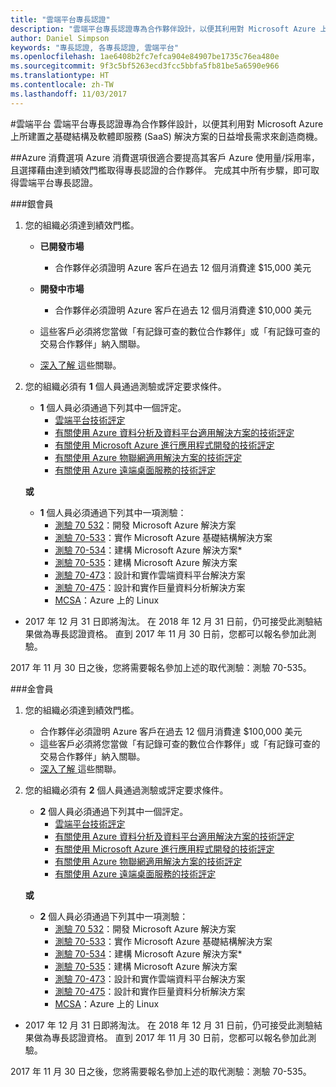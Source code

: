 ```yaml
---
title: "雲端平台專長認證"
description: "雲端平台專長認證專為合作夥伴設計，以便其利用對 Microsoft Azure 上所建置之基礎結構及軟體即服務 (SaaS) 解決方案的日益增長需求來創造商機。"
author: Daniel Simpson
keywords: "專長認證, 各專長認證, 雲端平台"
ms.openlocfilehash: 1ae6408b2fc7efca904e84907be1735c76ea480e
ms.sourcegitcommit: 9f3c5bf5263ecd3fcc5bbfa5fb81be5a6590e966
ms.translationtype: HT
ms.contentlocale: zh-TW
ms.lasthandoff: 11/03/2017
---
```

#<a name="cloud-platform"></a>雲端平台
雲端平台專長認證專為合作夥伴設計，以便其利用對 Microsoft Azure 上所建置之基礎結構及軟體即服務 (SaaS) 解決方案的日益增長需求來創造商機。

##<a name="azure-consumption-option"></a>Azure 消費選項
Azure 消費選項很適合要提高其客戶 Azure 使用量/採用率，且選擇藉由達到績效門檻取得專長認證的合作夥伴。 完成其中所有步驟，即可取得雲端平台專長認證。

###<a name="silver"></a>銀會員

1. 您的組織必須達到績效門檻。

    - **已開發市場**
        - 合作夥伴必須證明 Azure 客戶在過去 12 個月消費達 $15,000 美元
    
    - **開發中市場** 
        - 合作夥伴必須證明 Azure 客戶在過去 12 個月消費達 $10,000 美元

    - 這些客戶必須將您當做「有記錄可查的數位合作夥伴」或「有記錄可查的交易合作夥伴」納入關聯。
    - [深入了解 ](https://partner.microsoft.com/en-us/membership/digital-partner-of-record)這些關聯。  
  
2. 您的組織必須有 **1** 個人員通過測驗或評定要求條件。

    - **1** 個人員必須通過下列其中一個評定。
        - [雲端平台技術評定](https://partneruniversity.microsoft.com/?whr=uri:MicrosoftAccount&courseId=13736&scoId=N3FXNd7VB_8805299994)
        - [有關使用 Azure 資料分析及資料平台適用解決方案的技術評定](https://partneruniversity.microsoft.com/?whr=uri:MicrosoftAccount&courseId=13735&scoId=eOi68a7VB_1905299994)
        - [有關使用 Microsoft Azure 進行應用程式開發的技術評定](https://partneruniversity.microsoft.com/?whr=uri:MicrosoftAccount&courseId=13979&scoId=enD8qylbB_9305299993)
        - [有關使用 Azure 物聯網適用解決方案的技術評定](https://partneruniversity.microsoft.com/?whr=uri:MicrosoftAccount&courseId=16252&scoId=ABMqsgVLC_4605996570)
        - [有關使用 Azure 遠端桌面服務的技術評定](https://partneruniversity.microsoft.com/?whr=uri:MicrosoftAccount&courseId=16571&scoId=R4xnMbpgC_3505996570)

    **或**

    - **1** 個人員必須通過下列其中一項測驗：
        - [測驗 70 532](https://www.microsoft.com/en-us/learning/exam-70-532.aspx)：開發 Microsoft Azure 解決方案
        - [測驗 70-533](https://www.microsoft.com/en-us/learning/exam-70-533.aspx)：實作 Microsoft Azure 基礎結構解決方案
        - [測驗 70-534](https://www.microsoft.com/en-us/learning/exam-70-534.aspx)：建構 Microsoft Azure 解決方案*
        - [測驗 70-535](https://www.microsoft.com/en-us/learning/exam-70-535.aspx)：建構 Microsoft Azure 解決方案 
        - [測驗 70-473](https://www.microsoft.com/en-us/learning/exam-70-473.aspx)：設計和實作雲端資料平台解決方案
        - [測驗 70-475](https://www.microsoft.com/en-us/learning/exam-70-475.aspx)：設計和實作巨量資料分析解決方案
        - [MCSA](https://www.microsoft.com/en-us/learning/mcsa-linux-azure-certification.aspx)：Azure 上的 Linux

* 2017 年 12 月 31 日即將淘汰。 在 2018 年 12 月 31 日前，仍可接受此測驗結果做為專長認證資格。 直到 2017 年 11 月 30 日前，您都可以報名參加此測驗。

2017 年 11 月 30 日之後，您將需要報名參加上述的取代測驗：測驗 70-535。  

###<a name="gold"></a>金會員

1. 您的組織必須達到績效門檻。

    - 合作夥伴必須證明 Azure 客戶在過去 12 個月消費達 $100,000 美元
    - 這些客戶必須將您當做「有記錄可查的數位合作夥伴」或「有記錄可查的交易合作夥伴」納入關聯。
    - [深入了解 ](https://partner.microsoft.com/en-us/membership/digital-partner-of-record)這些關聯。

2. 您的組織必須有 **2** 個人員通過測驗或評定要求條件。

    - **2** 個人員必須通過下列其中一個評定。
        - [雲端平台技術評定](https://partneruniversity.microsoft.com/?whr=uri:MicrosoftAccount&courseId=13736&scoId=N3FXNd7VB_8805299994)
        - [有關使用 Azure 資料分析及資料平台適用解決方案的技術評定](https://partneruniversity.microsoft.com/?whr=uri:MicrosoftAccount&courseId=13735&scoId=eOi68a7VB_1905299994)
        - [有關使用 Microsoft Azure 進行應用程式開發的技術評定](https://partneruniversity.microsoft.com/?whr=uri:MicrosoftAccount&courseId=13979&scoId=enD8qylbB_9305299993)
        - [有關使用 Azure 物聯網適用解決方案的技術評定](https://partneruniversity.microsoft.com/?whr=uri:MicrosoftAccount&courseId=16252&scoId=ABMqsgVLC_4605996570)
        - [有關使用 Azure 遠端桌面服務的技術評定](https://partneruniversity.microsoft.com/?whr=uri:MicrosoftAccount&courseId=16571&scoId=R4xnMbpgC_3505996570)

    **或**

    - **2** 個人員必須通過下列其中一項測驗：
        - [測驗 70 532](https://www.microsoft.com/en-us/learning/exam-70-532.aspx)：開發 Microsoft Azure 解決方案
        - [測驗 70-533](https://www.microsoft.com/en-us/learning/exam-70-533.aspx)：實作 Microsoft Azure 基礎結構解決方案
        - [測驗 70-534](https://www.microsoft.com/en-us/learning/exam-70-534.aspx)：建構 Microsoft Azure 解決方案*
        - [測驗 70-535](https://www.microsoft.com/en-us/learning/exam-70-535.aspx)：建構 Microsoft Azure 解決方案 
        - [測驗 70-473](https://www.microsoft.com/en-us/learning/exam-70-473.aspx)：設計和實作雲端資料平台解決方案
        - [測驗 70-475](https://www.microsoft.com/en-us/learning/exam-70-475.aspx)：設計和實作巨量資料分析解決方案
        - [MCSA](https://www.microsoft.com/en-us/learning/mcsa-linux-azure-certification.aspx)：Azure 上的 Linux

* 2017 年 12 月 31 日即將淘汰。 在 2018 年 12 月 31 日前，仍可接受此測驗結果做為專長認證資格。 直到 2017 年 11 月 30 日前，您都可以報名參加此測驗。

2017 年 11 月 30 日之後，您將需要報名參加上述的取代測驗：測驗 70-535。 